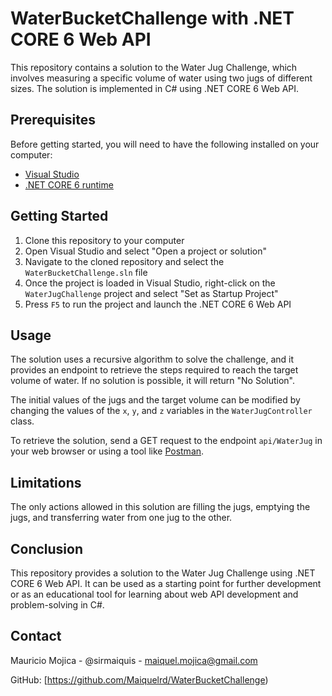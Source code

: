 
# WaterBucketChallenge with .NET CORE 6 Web API

This repository contains a solution to the Water Jug Challenge, which involves measuring a specific volume of water using two jugs of different sizes. The solution is implemented in C# using .NET CORE 6 Web API.

## Prerequisites

Before getting started, you will need to have the following installed on your computer:

-   [Visual Studio](https://visualstudio.microsoft.com/downloads/)
-   [.NET CORE 6 runtime](https://dotnet.microsoft.com/download/dotnet-core/6.0)

## Getting Started

1.  Clone this repository to your computer
2.  Open Visual Studio and select "Open a project or solution"
3.  Navigate to the cloned repository and select the `WaterBucketChallenge.sln` file
4.  Once the project is loaded in Visual Studio, right-click on the `WaterJugChallenge` project and select "Set as Startup Project"
5.  Press `F5` to run the project and launch the .NET CORE 6 Web API

## Usage

The solution uses a recursive algorithm to solve the challenge, and it provides an endpoint to retrieve the steps required to reach the target volume of water. If no solution is possible, it will return "No Solution".

The initial values of the jugs and the target volume can be modified by changing the values of the `x`, `y`, and `z` variables in the `WaterJugController` class.

To retrieve the solution, send a GET request to the endpoint `api/WaterJug` in your web browser or using a tool like [Postman](https://www.postman.com/).

## Limitations

The only actions allowed in this solution are filling the jugs, emptying the jugs, and transferring water from one jug to the other.

## Conclusion

This repository provides a solution to the Water Jug Challenge using .NET CORE 6 Web API. It can be used as a starting point for further development or as an educational tool for learning about web API development and problem-solving in C#.

## Contact

Mauricio Mojica - @sirmaiquis - maiquel.mojica@gmail.com

GitHub: [https://github.com/Maiquelrd/WaterBucketChallenge)
